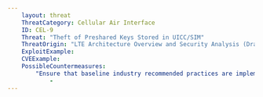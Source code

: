 ```yaml
---
    layout: threat
    ThreatCategory: Cellular Air Interface
    ID: CEL-9
    Threat: "Theft of Preshared Keys Stored in UICC/SIM"
    ThreatOrigin: "LTE Architecture Overview and Security Analysis (Draft NISTIR 8071) [^166]"
    ExploitExample:
    CVEExample:
    PossibleCountermeasures:
        "Ensure that baseline industry recommended practices are implemented and validated":
            - 
---
```

